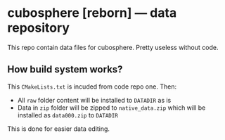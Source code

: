 # cubosphere [reborn] — data repository
This repo contain data files for cubosphere. Pretty useless without code.

## How build system works?
This `CMakeLists.txt` is incuded from code repo one. Then:

* All `raw` folder content will be installed to `DATADIR` as is
* Data in `zip` folder will be zipped to `native_data.zip` which will be installed as `data000.zip` to `DATADIR`

This is done for easier data editing.
